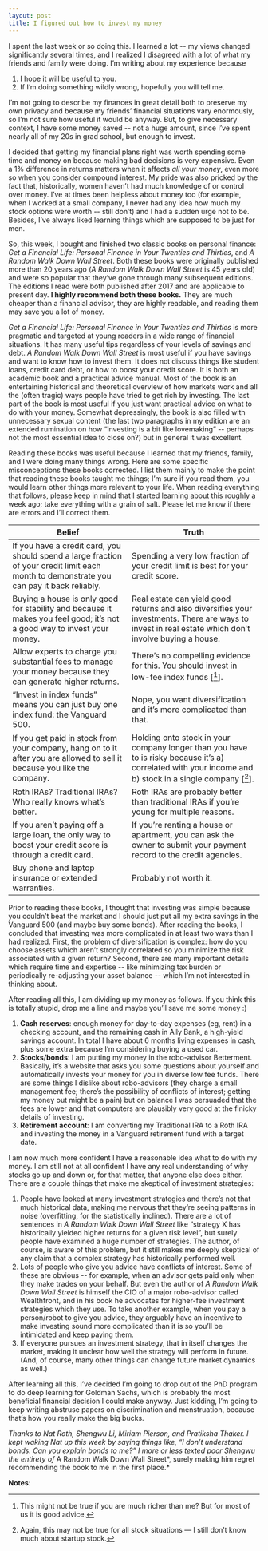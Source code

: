 ```yaml
---
layout: post
title: I figured out how to invest my money
---
```


I spent the last week or so doing this. I learned a lot -- my views changed significantly several times, and I realized I disagreed with a lot of what my friends and family were doing. I’m writing about my experience because 

1. I hope it will be useful to you. 
2. If I’m doing something wildly wrong, hopefully you will tell me. 

I’m not going to describe my finances in great detail both to preserve my own privacy and because my friends’ financial situations vary enormously, so I’m not sure how useful it would be anyway. But, to give necessary context, I have some money saved -- not a huge amount, since I’ve spent nearly all of my 20s in grad school, but enough to invest. 

I decided that getting my financial plans right was worth spending some time and money on because making bad decisions is very expensive. Even a 1% difference in returns matters when it affects *all your money*, even more so when you consider compound interest. My pride was also pricked by the fact that, historically, women haven’t had much knowledge of or control over money. I’ve at times been helpless about money too (for example, when I worked at a small company, I never had any idea how much my stock options were worth -- still don’t) and I had a sudden urge not to be. Besides, I’ve always liked learning things which are supposed to be just for men.

So, this week, I bought and finished two classic books on personal finance: *Get a Financial Life: Personal Finance in Your Twenties and Thirties*, and *A Random Walk Down Wall Street*. Both these books were originally published more than 20 years ago (*A Random Walk Down Wall Street* is 45 years old) and were so popular that they’ve gone through many subsequent editions. The editions I read were both published after 2017 and are applicable to present day. **I highly recommend both these books.** They are much cheaper than a financial advisor, they are highly readable, and reading them may save you a lot of money. 

*Get a Financial Life: Personal Finance in Your Twenties and Thirties* is more pragmatic and targeted at young readers in a wide range of financial situations. It has many useful tips regardless of your levels of savings and debt. *A Random Walk Down Wall Street* is most useful if you have savings and want to know how to invest them. It does not discuss things like student loans, credit card debt, or how to boost your credit score. It is both an academic book and a practical advice manual. Most of the book is an entertaining historical and theoretical overview of how markets work and all the (often tragic) ways people have tried to get rich by investing. The last part of the book is most useful if you just want practical advice on what to do with your money. Somewhat depressingly, the book is also filled with unnecessary sexual content (the last two paragraphs in my edition are an extended rumination on how “investing is a bit like lovemaking” -- perhaps not the most essential idea to close on?) but in general it was excellent. 

Reading these books was useful because I learned that my friends, family, and I were doing many things wrong. Here are some specific misconceptions these books corrected. I list them mainly to make the point that reading these books taught me things; I’m sure if you read them, you would learn other things more relevant to your life. When reading everything that follows, please keep in mind that I started learning about this roughly a week ago; take everything with a grain of salt. Please let me know if there are errors and I’ll correct them. 
    
    
| Belief | Truth | 
| ------ | ----- |
| If you have a credit card, you should spend a large fraction of your credit limit each month to demonstrate you can pay it back reliably. |Spending a very low fraction of your credit limit is best for your credit score. | 
| Buying a house is only good for stability and because it makes you feel good; it’s not a good way to invest your money. | Real estate can yield good returns and also diversifies your investments. There are ways to invest in real estate which don’t involve buying a house. | 
| Allow experts to charge you substantial fees to manage your money because they can generate higher returns. | There’s no compelling evidence for this. You should invest in low-fee index funds [[^1]].| 
| “Invest in index funds” means you can just buy one index fund: the Vanguard 500. | Nope, you want diversification and it’s more complicated than that. | 
| If you get paid in stock from your company, hang on to it after you are allowed to sell it because you like the company. | Holding onto stock in your company longer than you have to is risky because it’s a) correlated with your income and b) stock in a single company [[^2]].| 
| Roth IRAs? Traditional IRAs? Who really knows what’s better. | Roth IRAs are probably better than traditional IRAs if you’re young for multiple reasons. | 
| If you aren’t paying off a large loan, the only way to boost your credit score is through a credit card. | If you’re renting a house or apartment, you can ask the owner to submit your payment record to the credit agencies. | 
| Buy phone and laptop insurance or extended warranties. | Probably not worth it. | 

Prior to reading these books, I thought that investing was simple because you couldn’t beat the market and I should just put all my extra savings in the Vanguard 500 (and maybe buy some bonds). After reading the books, I concluded that investing was more complicated in at least two ways than I had realized. First, the problem of diversification is complex: how do you choose assets which aren’t strongly correlated so you minimize the risk associated with a given return?  Second, there are many important details which require time and expertise -- like minimizing tax burden or periodically re-adjusting your asset balance -- which I’m not interested in thinking about. 

After reading all this, I am dividing up my money as follows. If you think this is totally stupid, drop me a line and maybe you’ll save me some money :)

1. **Cash reserves**: enough money for day-to-day expenses (eg, rent) in a checking account, and the remaining cash in Ally Bank, a high-yield savings account. In total I have about 6 months living expenses in cash, plus some extra because I’m considering buying a used car. 
2. **Stocks/bonds**: I am putting my money in the robo-advisor Betterment. Basically, it’s a website that asks you some questions about yourself and automatically invests your money for you in diverse low fee funds. There are some things I dislike about robo-advisors (they charge a small management fee; there’s the possibility of conflicts of interest; getting my money out might be a pain) but on balance I was persuaded that the fees are lower and that computers are plausibly very good at the finicky details of investing. 
3. **Retirement account**: I am converting my Traditional IRA to a Roth IRA and investing the money in a Vanguard retirement fund with a target date.  

I am now much more confident I have a reasonable idea what to do with my money. I am still not at all confident I have any real understanding of why stocks go up and down or, for that matter, that anyone else does either. There are a couple things that make me skeptical of investment strategies:

1. People have looked at many investment strategies and there’s not that much historical data, making me nervous that they’re seeing patterns in noise (overfitting, for the statistically inclined). There are a lot of sentences in *A Random Walk Down Wall Street* like “strategy X has historically yielded higher returns for a given risk level”, but surely people have examined a huge number of strategies. The author, of course, is aware of this problem, but it still makes me deeply skeptical of any claim that a complex strategy has historically performed well. 
2. Lots of people who give you advice have conflicts of interest. Some of these are obvious -- for example, when an advisor gets paid only when they make trades on your behalf. But even the author of *A Random Walk Down Wall Street* is himself the CIO of a major robo-advisor called Wealthfront, and in his book he advocates for higher-fee investment strategies which they use. To take another example, when you pay a person/robot to give you advice, they arguably have an incentive to make investing sound more complicated than it is so you’ll be intimidated and keep paying them. 
3. If everyone pursues an investment strategy, that in itself changes the market, making it unclear how well the strategy will perform in future. (And, of course, many other things can change future market dynamics as well.) 

After learning all this, I’ve decided I’m going to drop out of the PhD program to do deep learning for Goldman Sachs, which is probably the most beneficial financial decision I could make anyway. Just kidding, I’m going to keep writing abstruse papers on discrimination and menstruation, because that’s how you really make the big bucks. 

*Thanks to Nat Roth, Shengwu Li, Miriam Pierson, and Pratiksha Thaker. I kept waking Nat up this week by saying things like, “I don’t understand bonds. Can you explain bonds to me?” I more or less texted poor Shengwu the entirety of* A Random Walk Down Wall Street*, surely making him regret recommending the book to me in the first place.*

**Notes**: 

[^1]: This might not be true if you are much richer than me? But for most of us it is good advice.
[^2]: Again, this may not be true for all stock situations — I still don’t know much about startup stock.
